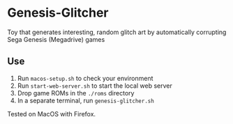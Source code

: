 # Genesis-Glitcher
Toy that generates interesting, random glitch art by automatically corrupting Sega Genesis (Megadrive) games

## Use
1. Run `macos-setup.sh` to check your environment
2. Run `start-web-server.sh` to start the local web server
3. Drop game ROMs in the `./roms` directory
4. In a separate terminal, run `genesis-glitcher.sh`

Tested on MacOS with Firefox.  